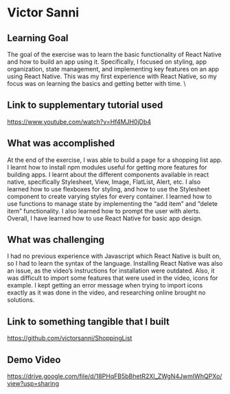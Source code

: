 # Victor Sanni

## Learning Goal

The goal of the exercise was to learn the basic functionality of React Native and how to build an app using it. Specifically, I focused on styling, app organization, state management, and implementing key features on an app using React Native. This was my first experience with React Native, so my focus was on learning the basics and getting better with time.
\

## Link to supplementary tutorial used
https://www.youtube.com/watch?v=Hf4MJH0jDb4


## What was accomplished
At the end of the exercise, I was able to build a page for a shopping list app. I learnt how to install npm modules useful for getting more features for building apps. I learnt about the different components available in react native, specifically Stylesheet, View, Image, FlatList, Alert, etc. I also learned how to use flexboxes for styling, and how to use the Stylesheet component to create varying styles for  every container. I learned how to use functions to manage state by implementing the “add item” and “delete item” functionality. I also learned how to prompt the user with alerts. Overall, I have learned how to use React Native for basic app design.


## What was challenging
I had no previous experience with Javascript which React Native is built on, so I had to learn the syntax of the language. Installing React Native was also an issue, as the video’s instructions for installation were outdated. Also, it was difficult to import some features that were used in the video, icons for example. I kept getting an error message when trying to import icons exactly as it was done in the video, and researching online brought no solutions.


## Link to something tangible that I built
https://github.com/victorsanni/ShoppingList


## Demo Video
https://drive.google.com/file/d/18PHqFB5bBhetR2XI_ZWgN4JwmIWhQPXo/view?usp=sharing


